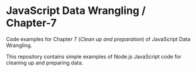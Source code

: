 # JavaScript Data Wrangling / Chapter-7

Code examples for Chapter 7 (*Clean up and preparation*) of JavaScript Data Wrangling.

This repository contains simple examples of Node.js JavaScript code for cleaning up and preparing data.



